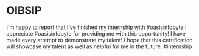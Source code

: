 # OIBSIP
I'm happy to report that I've finished my internship with #oasisinfobyte I appreciate #oasisinfobyte for providing me with this opportunity! I have made every attempt to demonstrate my talent! I hope that this certification will showcase my talent as well as helpful for me in the future. #internship
